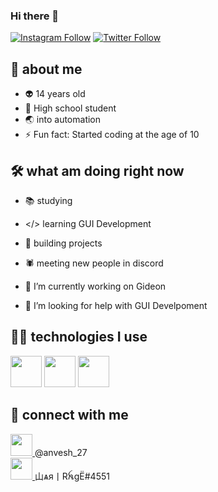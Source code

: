 ### Hi there 👋

[![Instagram Follow](https://img.shields.io/instagram/follow/anvesh.27?label=Follow)](https://instagram.com/intent/follow?screen_name=anvesh.27)
[![Twitter Follow](https://img.shields.io/twitter/follow/anvesh_27?label=Follow)](https://twitter.com/intent/follow?screen_name=anvesh_27)

## 👦 about me
- 👽 14 years old
- 🏫 High school student
- 🌏 into automation
- ⚡ Fun fact: Started coding at the age of 10

## 🛠️ what am doing right now
- 📚 studying
- </> learning GUI Development
- 🔨 building projects
- 🕷️ meeting new people in discord

- 🔭 I’m currently working on Gideon
- 🤔 I’m looking for help with GUI Develpoment

## 👨‍💻 technologies I use
<img src="https://user-images.githubusercontent.com/68557696/149619691-6ae25701-986e-4e7d-907b-8f4a5940765f.png" width="50px"></img>
<img src="https://user-images.githubusercontent.com/68557696/149619902-6c39bd93-9494-44a4-91f9-e9b6d2139899.png" width="50px"></img>
<img src="https://img.shields.io/badge/-GitHub-333333?style=flat&logo=github" width="50px"></img>

## 🤝 connect with me
<a href="https://twitter.com/anvesh_27">
<img src="https://user-images.githubusercontent.com/68557696/149621771-ccfdd725-d194-42d6-9668-f73d2043b6c4.png" width="35px">
</a>  @anvesh_27<br>
<a href="https://discordapp.com/users/606082008552308736\">
<img src="https://user-images.githubusercontent.com/68557696/149622003-e6fa233e-125b-4a77-a26d-1a27b053a3c2.png" width="35px">
</a> 山ѧя丨RꫝgË#4551<br>
